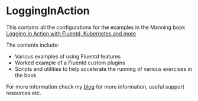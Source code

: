 # LoggingInAction
This contains all the configurations for the examples in the Manning book [Logging In Action with Fluentd, Kubernetes and more](https://www.manning.com/books/logging-in-action?a_aid=Phil)

The contents include:
- Various examples of using Fluentd features
- Worked example of a Fluentd custom plugins
- Scripts and utilities to help accelerate the running of various exercises in the book

For more information check my [blog](https://blog.mp3monster.org/publication-contributions/fluentd-unified-logging-with/) for more information, useful support resources etc.
